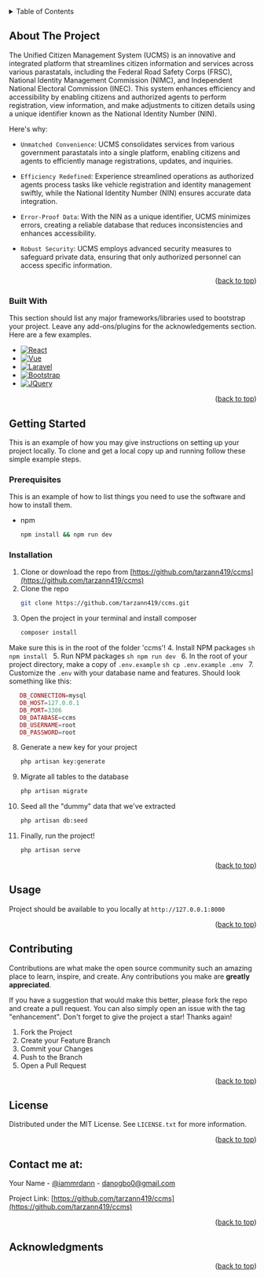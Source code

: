 <!-- Improved compatibility of back to top link: See: https://github.com/othneildrew/Best-README-Template/pull/73 -->
<a name="readme-top"></a>
<!--
*** Thanks for checking out the Best-README-Template. If you have a suggestion
*** that would make this better, please fork the repo and create a pull request
*** or simply open an issue with the tag "enhancement".
*** Don't forget to give the project a star!
*** Thanks again! Now go create something AMAZING! :D
-->





<!-- TABLE OF CONTENTS -->
<details>
  <summary>Table of Contents</summary>
  <ol>
    <li>
      <a href="#about-the-project">About The Project</a>
      <ul>
        <li><a href="#built-with">Built With</a></li>
      </ul>
    </li>
    <li>
      <a href="#getting-started">Getting Started</a>
      <ul>
        <li><a href="#prerequisites">Prerequisites</a></li>
        <li><a href="#installation">Installation</a></li>
      </ul>
    </li>
    <li><a href="#usage">Usage</a></li>
    <li><a href="#roadmap">Roadmap</a></li>
    <li><a href="#contributing">Contributing</a></li>
    <li><a href="#license">License</a></li>
    <li><a href="#contact">Contact</a></li>
    <li><a href="#acknowledgments">Acknowledgments</a></li>
  </ol>
</details>



<!-- ABOUT THE PROJECT -->
## About The Project



The Unified Citizen Management System (UCMS) is an innovative and integrated platform that streamlines citizen information and services across various parastatals, including the Federal Road Safety Corps (FRSC), National Identity Management Commission (NIMC), and Independent National Electoral Commission (INEC). This system enhances efficiency and accessibility by enabling citizens and authorized agents to perform registration, view information, and make adjustments to citizen details using a unique identifier known as the National Identity Number (NIN).

Here's why:
* `Unmatched Convenience`: UCMS consolidates services from various government parastatals into a single platform, enabling citizens and agents to efficiently manage registrations, updates, and inquiries.

* `Efficiency Redefined`: Experience streamlined operations as authorized agents process tasks like vehicle registration and identity management swiftly, while the National Identity Number (NIN) ensures accurate data integration.

* `Error-Proof Data`: With the NIN as a unique identifier, UCMS minimizes errors, creating a reliable database that reduces inconsistencies and enhances accessibility.

* `Robust Security`: UCMS employs advanced security measures to safeguard private data, ensuring that only authorized personnel can access specific information.



<p align="right">(<a href="#readme-top">back to top</a>)</p>



### Built With

This section should list any major frameworks/libraries used to bootstrap your project. Leave any add-ons/plugins for the acknowledgements section. Here are a few examples.

* [![React][React.js]][React-url]
* [![Vue][Vue.js]][Vue-url]
* [![Laravel][Laravel.com]][Laravel-url]
* [![Bootstrap][Bootstrap.com]][Bootstrap-url]
* [![JQuery][JQuery.com]][JQuery-url]

<p align="right">(<a href="#readme-top">back to top</a>)</p>



<!-- GETTING STARTED -->
## Getting Started

This is an example of how you may give instructions on setting up your project locally.
To clone and get a local copy up and running follow these simple example steps.

### Prerequisites

This is an example of how to list things you need to use the software and how to install them.
* npm
  ```sh
  npm install && npm run dev
  ```

### Installation

1. Clone or download the repo from [https://github.com/tarzann419/ccms](https://github.com/tarzann419/ccms)
2. Clone the repo
    ```sh
    git clone https://github.com/tarzann419/ccms.git
    ```
3. Open the project in your terminal and install composer
    ```sh
    composer install
    ```
Make sure this is in the root of the folder 'ccms'!
4.  Install NPM packages
    ```sh
    npm install
    ```
5.  Run NPM packages
    ```sh
    npm run dev
    ```
6. In the root of your project directory, make a copy of `.env.example`
    ```sh
    cp .env.example .env
    ```
7. Customize the `.env` with your database name and features. Should look something like this:
 ```php
    DB_CONNECTION=mysql
    DB_HOST=127.0.0.1
    DB_PORT=3306
    DB_DATABASE=ccms
    DB_USERNAME=root
    DB_PASSWORD=root
   ```
8. Generate a new key for your project
    ```sh
    php artisan key:generate
    ```
9. Migrate all tables to the database
    ```sh
    php artisan migrate
    ```
10. Seed all the "dummy" data that we've extracted
    ```sh
    php artisan db:seed
    ```
11. Finally, run the project!
    ```sh
    php artisan serve
    ```



<p align="right">(<a href="#readme-top">back to top</a>)</p>



<!-- USAGE EXAMPLES -->
## Usage

Project should be available to you locally at `http://127.0.0.1:8000`

<p align="right">(<a href="#readme-top">back to top</a>)</p>




<!-- CONTRIBUTING -->
## Contributing

Contributions are what make the open source community such an amazing place to learn, inspire, and create. Any contributions you make are **greatly appreciated**.

If you have a suggestion that would make this better, please fork the repo and create a pull request. You can also simply open an issue with the tag "enhancement".
Don't forget to give the project a star! Thanks again!

1. Fork the Project
2. Create your Feature Branch 
3. Commit your Changes 
4. Push to the Branch 
5. Open a Pull Request

<p align="right">(<a href="#readme-top">back to top</a>)</p>



<!-- LICENSE -->
## License

Distributed under the MIT License. See `LICENSE.txt` for more information.

<p align="right">(<a href="#readme-top">back to top</a>)</p>



<!-- CONTACT -->
## Contact me at:

Your Name - [@iammrdann](https://twitter.com/iammrdann) - danogbo0@gmail.com

Project Link: [https://github.com/tarzann419/ccms](https://github.com/tarzann419/ccms)

<p align="right">(<a href="#readme-top">back to top</a>)</p>



<!-- ACKNOWLEDGMENTS -->
## Acknowledgments



<p align="right">(<a href="#readme-top">back to top</a>)</p>






<!-- MARKDOWN LINKS & IMAGES -->
<!-- https://www.markdownguide.org/basic-syntax/#reference-style-links -->
[contributors-shield]: https://img.shields.io/github/contributors/othneildrew/Best-README-Template.svg?style=for-the-badge
[contributors-url]: https://github.com/othneildrew/Best-README-Template/graphs/contributors
[forks-shield]: https://img.shields.io/github/forks/othneildrew/Best-README-Template.svg?style=for-the-badge
[forks-url]: https://github.com/othneildrew/Best-README-Template/network/members
[stars-shield]: https://img.shields.io/github/stars/othneildrew/Best-README-Template.svg?style=for-the-badge
[stars-url]: https://github.com/othneildrew/Best-README-Template/stargazers
[issues-shield]: https://img.shields.io/github/issues/othneildrew/Best-README-Template.svg?style=for-the-badge
[issues-url]: https://github.com/othneildrew/Best-README-Template/issues
[license-shield]: https://img.shields.io/github/license/othneildrew/Best-README-Template.svg?style=for-the-badge
[license-url]: https://github.com/othneildrew/Best-README-Template/blob/master/LICENSE.txt
[linkedin-shield]: https://img.shields.io/badge/-LinkedIn-black.svg?style=for-the-badge&logo=linkedin&colorB=555
[linkedin-url]: https://linkedin.com/in/othneildrew
[product-screenshot]: images/screenshot.png
[Next.js]: https://img.shields.io/badge/next.js-000000?style=for-the-badge&logo=nextdotjs&logoColor=white
[Next-url]: https://nextjs.org/
[React.js]: https://img.shields.io/badge/React-20232A?style=for-the-badge&logo=react&logoColor=61DAFB
[React-url]: https://reactjs.org/
[Vue.js]: https://img.shields.io/badge/Vue.js-35495E?style=for-the-badge&logo=vuedotjs&logoColor=4FC08D
[Vue-url]: https://vuejs.org/
[Angular.io]: https://img.shields.io/badge/Angular-DD0031?style=for-the-badge&logo=angular&logoColor=white
[Angular-url]: https://angular.io/
[Svelte.dev]: https://img.shields.io/badge/Svelte-4A4A55?style=for-the-badge&logo=svelte&logoColor=FF3E00
[Svelte-url]: https://svelte.dev/
[Laravel.com]: https://img.shields.io/badge/Laravel-FF2D20?style=for-the-badge&logo=laravel&logoColor=white
[Laravel-url]: https://laravel.com
[Bootstrap.com]: https://img.shields.io/badge/Bootstrap-563D7C?style=for-the-badge&logo=bootstrap&logoColor=white
[Bootstrap-url]: https://getbootstrap.com
[JQuery.com]: https://img.shields.io/badge/jQuery-0769AD?style=for-the-badge&logo=jquery&logoColor=white
[JQuery-url]: https://jquery.com 

